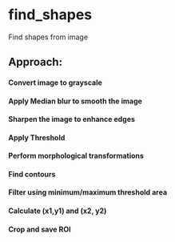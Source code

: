 # find_shapes
Find shapes from image

## Approach:

#### Convert image to grayscale 
#### Apply Median blur to smooth the image
#### Sharpen the image to enhance edges
#### Apply Threshold
#### Perform morphological transformations
#### Find contours
#### Filter using minimum/maximum threshold area
#### Calculate (x1,y1) and (x2, y2)
#### Crop and save ROI
